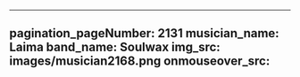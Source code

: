 ------
pagination_pageNumber: 2131
musician_name: Laima
band_name: Soulwax
img_src: images/musician2168.png
onmouseover_src: 
------